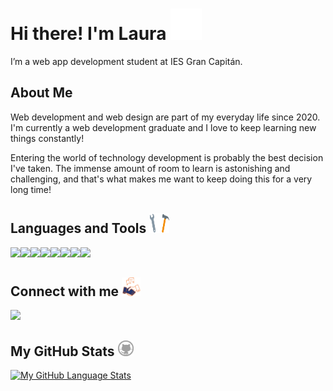 
# Hi there! I'm Laura <img src = "img/hello.gif" width = 50px height = 50px>
I’m a web app development student at IES Gran Capitán.

## About Me

Web development and web design are part of my everyday life since 2020. I'm currently a web development graduate and I love to keep learning new things constantly!  

Entering the world of technology development is probably the best decision I've taken. The immense amount of room to learn is astonishing and challenging, and that's what makes me want to keep doing this for a very long time!  

## Languages and Tools <img src = "img/tools.gif" width = 32px height = 32px>
<img width ='32px' src ='https://raw.githubusercontent.com/rahulbanerjee26/githubAboutMeGenerator/main/icons/html.svg'><img width ='32px' src ='https://raw.githubusercontent.com/rahulbanerjee26/githubAboutMeGenerator/main/icons/css.svg'><img width ='32px' src ='https://raw.githubusercontent.com/rahulbanerjee26/githubAboutMeGenerator/main/icons/java.svg'><img width ='32px' src ='https://raw.githubusercontent.com/rahulbanerjee26/githubAboutMeGenerator/main/icons/javascript.svg'><img width ='32px' src ='https://raw.githubusercontent.com/rahulbanerjee26/githubAboutMeGenerator/main/icons/php.svg'><img width ='32px' src ='https://raw.githubusercontent.com/rahulbanerjee26/githubAboutMeGenerator/main/icons/git.svg'><img width ='32px' src ='https://raw.githubusercontent.com/rahulbanerjee26/githubAboutMeGenerator/main/icons/mysql.svg'><img width ='32px' src ='https://raw.githubusercontent.com/rahulbanerjee26/githubAboutMeGenerator/main/icons/oracle.svg'>


## Connect with me <img src='img/connect.gif' width="30px" height = 30px>

<a href = 'https://www.linkedin.com/in/laura-hidalgo-rivera'> <img src="https://img.shields.io/badge/LinkedIn-0077B5?style=for-the-badge&logo=linkedin&logoColor=white"/></a> 

## My GitHub Stats <img src='img/github.png' width='25px'>

[![My GitHub Language Stats](https://github-readme-stats.vercel.app/api/top-langs/?username=navenne&langs_count=5&theme=tokyonight)]()
